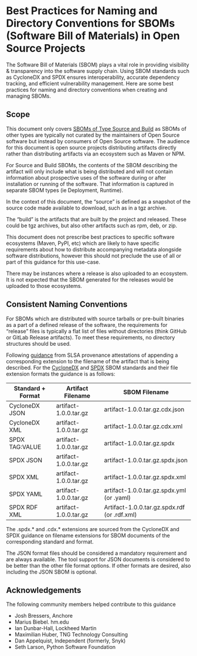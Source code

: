 # Best Practices for Naming and Directory Conventions for SBOMs (Software Bill of Materials) in Open Source Projects

The Software Bill of Materials (SBOM) plays a vital role in providing visibility & transparency into the software supply chain. Using SBOM standards such as CycloneDX and SPDX ensures interoperability, accurate dependency tracking, and efficient vulnerability management. Here are some best practices for naming and directory conventions when creating and managing SBOMs.

## Scope

This document only covers [SBOMs of Type Source and Build](https://www.cisa.gov/sites/default/files/2023-04/sbom-types-document-508c.pdf) as SBOMs of other types are typically not curated by the maintainers of Open Source software but instead by consumers of Open Source software. The audience for this document is open source projects distributing artifacts directly rather than distributing artifacts via an ecosystem such as Maven or NPM.

For Source and Build SBOMs, the contents of the SBOM describing the artifact will only include what is being distributed and will not contain information about prospective uses of the software during or after installation or running of the software. That information is captured in separate SBOM types (ie Deployment, Runtime).

In the context of this document, the “source” is defined as a snapshot of the source code made available to download, such as in a tgz archive.

The “build” is the artifacts that are built by the project and released. These could be tgz archives, but also other artifacts such as rpm, deb, or zip.

This document does not prescribe best practices to specific software ecosystems (Maven, PyPI, etc) which are likely to have specific requirements about how to distribute accompanying metadata alongside software distributions, however this should not preclude the use of all or part of this guidance for this use-case.

There may be instances where a release is also uploaded to an ecosystem. It is not expected that the SBOM generated for the releases would be uploaded to those ecosystems.

## Consistent Naming Conventions

For SBOMs which are distributed with source tarballs or pre-built binaries as a part of a defined release of the software, the requirements for “release” files is typically a flat list of files without directories (think GitHub or GitLab Release artifacts). To meet these requirements, no directory structures should be used.

Following [guidance](https://slsa.dev/spec/v1.0/provenance) from SLSA provenance attestations of appending a corresponding extension to the filename of the artifact that is being described. For the [CycloneDX](https://cyclonedx.org/specification/overview/) and [SPDX](https://spdx.github.io/spdx-spec/v2.3/conformance/#44-standard-data-format-requirements) SBOM standards and their file extension formats the guidance is as follows:

| Standard + Format | Artifact Filename | SBOM Filename |
|-------------------|-------------------|---------------|
| CycloneDX JSON    | artifact-1.0.0.tar.gz | artifact-1.0.0.tar.gz.cdx.json|
| CycloneDX XML | artifact-1.0.0.tar.gz | artifact-1.0.0.tar.gz.cdx.xml |
| SPDX TAG:VALUE | artifact-1.0.0.tar.gz | artifact-1.0.0.tar.gz.spdx |
| SPDX JSON | artifact-1.0.0.tar.gz | artifact-1.0.0.tar.gz.spdx.json |
| SPDX XML | artifact-1.0.0.tar.gz | artifact-1.0.0.tar.gz.spdx.xml |
| SPDX YAML | artifact-1.0.0.tar.gz | artifact-1.0.0.tar.gz.spdx.yml (or .yaml) |
| SPDX RDF XML | artifact-1.0.0.tar.gz | Artifact-1.0.0.tar.gz.spdx.rdf (or .rdf.xml)

The .spdx.* and .cdx.* extensions are sourced from the CycloneDX and SPDX guidance on filename extensions for SBOM documents of the corresponding standard and format.

The JSON format files should be considered a mandatory requirement and are always available. The tool support for JSON documents is considered to be better than the other file format options. If other formats are desired, also including the JSON SBOM is optional.

## Acknowledgements

The following community members helped contribute to this guidance

- Josh Bressers, Anchore
- Marius Biebel. hm.edu
- Ian Dunbar-Hall, Lockheed Martin
- Maximilian Huber, TNG Technology Consulting
- Dan Appelquist, Independent (formerly, Snyk)
- Seth Larson, Python Software Foundation
